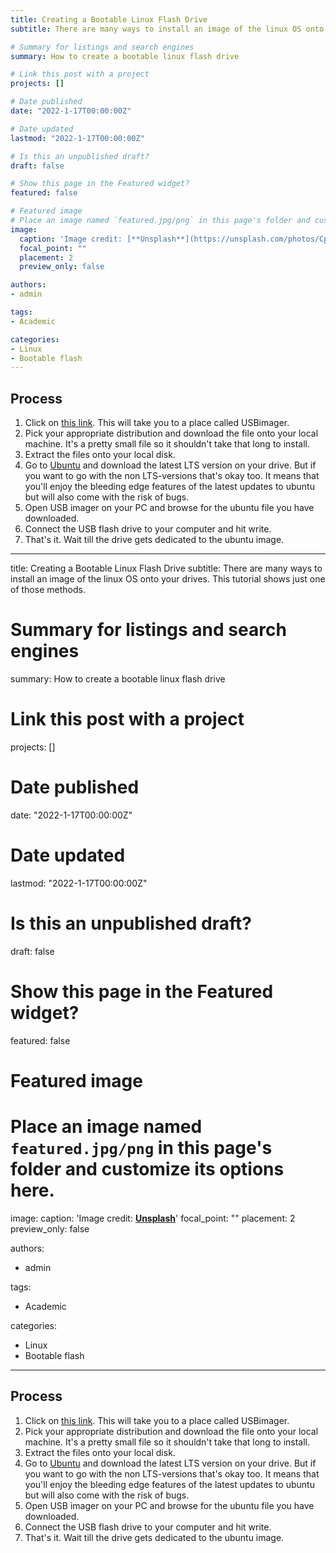 ```yaml
---
title: Creating a Bootable Linux Flash Drive
subtitle: There are many ways to install an image of the linux OS onto your drives. This tutorial shows just one of those methods.

# Summary for listings and search engines
summary: How to create a bootable linux flash drive 

# Link this post with a project
projects: []

# Date published
date: "2022-1-17T00:00:00Z"

# Date updated
lastmod: "2022-1-17T00:00:00Z"

# Is this an unpublished draft?
draft: false

# Show this page in the Featured widget?
featured: false

# Featured image
# Place an image named `featured.jpg/png` in this page's folder and customize its options here.
image:
  caption: 'Image credit: [**Unsplash**](https://unsplash.com/photos/CpkOjOcXdUY)'
  focal_point: ""
  placement: 2
  preview_only: false

authors:
- admin

tags:
- Academic

categories:
- Linux
- Bootable flash
---
```


## Process

1. Click on [this link](https://gitlab.com/bztsrc/usbimager). This will take you to a place called USBimager. 
2. Pick your appropriate distribution and download the file onto your local machine. It's a pretty small file so it shouldn't take that long to install.
3. Extract the files onto your local disk. 
4. Go to [Ubuntu](https://ubuntu.com/download/desktop) and download the latest LTS version on your drive. But if you want to go with the non LTS-versions that's okay too. It means that you'll enjoy the bleeding edge features of the latest updates to ubuntu but will also come with the risk of bugs. 
5. Open USB imager on your PC and browse for the ubuntu file you have downloaded. 
6. Connect the USB flash drive to your computer and hit write.
7. That's it. Wait till the drive gets dedicated to the ubuntu image.


---
title: Creating a Bootable Linux Flash Drive
subtitle: There are many ways to install an image of the linux OS onto your drives. This tutorial shows just one of those methods.

# Summary for listings and search engines
summary: How to create a bootable linux flash drive 

# Link this post with a project
projects: []

# Date published
date: "2022-1-17T00:00:00Z"

# Date updated
lastmod: "2022-1-17T00:00:00Z"

# Is this an unpublished draft?
draft: false

# Show this page in the Featured widget?
featured: false

# Featured image
# Place an image named `featured.jpg/png` in this page's folder and customize its options here.
image:
  caption: 'Image credit: [**Unsplash**](https://unsplash.com/photos/CpkOjOcXdUY)'
  focal_point: ""
  placement: 2
  preview_only: false

authors:
- admin

tags:
- Academic

categories:
- Linux
- Bootable flash
---

## Process

1. Click on [this link](https://gitlab.com/bztsrc/usbimager). This will take you to a place called USBimager. 
2. Pick your appropriate distribution and download the file onto your local machine. It's a pretty small file so it shouldn't take that long to install.
3. Extract the files onto your local disk. 
4. Go to [Ubuntu](https://ubuntu.com/download/desktop) and download the latest LTS version on your drive. But if you want to go with the non LTS-versions that's okay too. It means that you'll enjoy the bleeding edge features of the latest updates to ubuntu but will also come with the risk of bugs. 
5. Open USB imager on your PC and browse for the ubuntu file you have downloaded. 
6. Connect the USB flash drive to your computer and hit write.
7. That's it. Wait till the drive gets dedicated to the ubuntu image.

